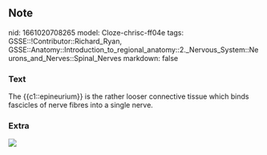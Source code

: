 ## Note
nid: 1661020708265
model: Cloze-chrisc-ff04e
tags: GSSE::!Contributor::Richard_Ryan, GSSE::Anatomy::Introduction_to_regional_anatomy::2._Nervous_System::Neurons_and_Nerves::Spinal_Nerves
markdown: false

### Text
<div class='toggle'>
  The {{c1::epineurium}} is the rather looser connective tissue
  which binds fascicles of nerve fibres into a single nerve.
</div>

### Extra
<img src="Epineurium-Nerve-Structure-Anatomy-625x550.png">
